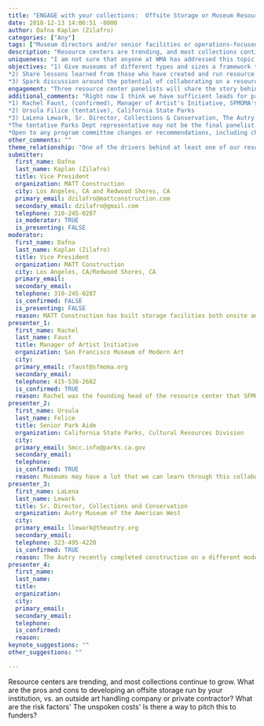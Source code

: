 ```yaml
---
title: "ENGAGE with your collections:  Offsite Storage or Museum Resource?  Concepts in offsite storage, the pros and cons of outsourcing vs. insourcing."
date: 2018-12-13 14:06:51 -0000
author: Dafna Kaplan (Zilafro)
categories: ["Any"]
tags: ["Museum directors and/or senior facilities or operations-focused teams.  Some content relevant to senior level curators." ]
description: "Resource centers are trending, and most collections continue to grow.  What are the pros and cons to developing an offsite storage run by your institution, vs. an outside art handling company or private contractor?  What are the risk factors' The unspoken costs'  Is there a way to pitch this to funders?"
uniqueness: "I am not sure that anyone at WMA has addressed this topic in the past, and there have been some recent successes in our region with the Resource Center model.  Also, we are attempting to discuss the possibility of a shared resource center (storage) between institutions, using the Parks Service as a potential model to emulate or learn from."
objectives: "1) Give museums of different types and sizes a framework to evaluate whether an internally-run off-site resource center might be a better or worse solution than outsourcing those functions.
*2) Share lessons learned from those who have created and run resource centers, as well as revenue potential for unused space.
*3) Spark discussion around the potential of collaborating on a resource center solution in different geographic areas."
engagement: "Three resource center panelists will share the story behind their facility's development, including funding sources, rationale, and objectives.  They will also take us through average operational costs, staffing, and what makes their specific solution unique.  They will end with a look-back to see whether the center has performed in the way that they had hoped, and/or whether it surprised them in any ways (positive or negative).  Facilitator will solicit audience feedback on the subject, and provoke questions about new models that might be collaborative."
additional_comments: "Right now I think we have sufficient leads for presenting.  Dafna from MATT Construction will facilitate and frame the dialogue (and have resources available for cost implications of such construction).  The three speakers on the panel are proposed as follows:
*1) Rachel Faust, (confirmed), Manager of Artist's Initiative, SFMOMA's resource center
*2) Ursula Filice (tentative), California State Parks
*3) LaLena Lewark, Sr. Director, Collections & Conservation, The Autry Museum & Resource Center  (confirmed)
*The tentative Parks Dept representative may not be the final panelist, but may suggest another person from her institution. 
*Open to any program committee changes or recommendations, including changing facilitator or any panelists."
other_comments: ""
theme_relationship: "One of the drivers behind at least one of our resource centers was the fact that the curatorial team was not engaging often with the collection that was previously held in contracted art handling/storage space.  This solution allowed the curators to more easily access the collection at any given time, without additional costs, and to have actual museum resources on-site for such engagement.  "
submitter:
  first_name: Dafna
  last_name: Kaplan (Zilafro)
  title: Vice President
  organization: MATT Construction
  city: Los Angeles, CA and Redwood Shores, CA
  primary_email: dzilafro@mattconstruction.com
  secondary_email: dzilafro@gmail.com
  telephone: 310-245-0287
  is_moderator: TRUE
  is_presenting: FALSE
moderator:
  first_name: Dafna
  last_name: Kaplan (Zilafro)
  title: Vice President
  organization: MATT Construction
  city: Los Angeles, CA/Redwood Shores, CA
  primary_email: 
  secondary_email: 
  telephone: 310-245-0287
  is_confirmed: FALSE
  is_presenting: FALSE
  reason: MATT Construction has built storage facilities both onsite and off for museums over two decades.  We have a perspective on the community as a whole, and where trends seem to be going, both technologically and organizationally.  I don?t have to moderate ? but I think that I know how to frame macro questions from an outside-looking-in viewpoint that can be helpful.
presenter_1:
  first_name: Rachel
  last_name: Faust
  title: Manager of Artist Initiative
  organization: San Francisco Museum of Modern Art
  city: 
  primary_email: rfaust@sfmoma.org
  secondary_email: 
  telephone: 415-538-2682
  is_confirmed: TRUE
  reason: Rachel was the founding head of the resource center that SFMOMA built in conjunction with their large campus overhaul project.  She can articulate the reasons behind SFMOMA?s decision, as well as the operational functions of the center. Rachel also has done extensive research on resource center models internationally, and brings a broad perspective to the discussion.
presenter_2:
  first_name: Ursula
  last_name: Felice
  title: Senior Park Aide
  organization: California State Parks, Cultural Resources Division
  city: 
  primary_email: Smcc.info@parks.ca.gov
  secondary_email: 
  telephone: 
  is_confirmed: TRUE
  reason: Museums may have a lot that we can learn through this collaborative model ? a resource center that serves dozens of parks throughout the state.  It will be good to bring in a related field (parks dept), and to learn and cross-pollenate.
presenter_3:
  first_name: LaLena
  last_name: Lewark
  title: Sr. Director, Collections and Conservation
  organization: Autry Museum of the American West
  city: 
  primary_email: llewark@theautry.org
  secondary_email: 
  telephone: 323-495-4220
  is_confirmed: TRUE
  reason: The Autry recently completed construction on a different model of Resource Center as an outgrowth of their merger with the Southwest Museum, which quadrupled that institution?s collection overnight.  The facility serves as a research, collections care, and education facility, serving a multitude of stakeholders, and will open to the public in 2019.
presenter_4:
  first_name: 
  last_name: 
  title: 
  organization: 
  city: 
  primary_email: 
  secondary_email: 
  telephone: 
  is_confirmed: 
  reason: 
keynote_suggestions: ""
other_suggestions: ""

---
```

Resource centers are trending, and most collections continue to grow.  What are the pros and cons to developing an offsite storage run by your institution, vs. an outside art handling company or private contractor?  What are the risk factors' The unspoken costs'  Is there a way to pitch this to funders?